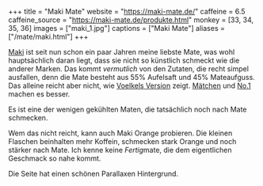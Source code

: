 +++
title = "Maki Mate"
website = "https://maki-mate.de/"
caffeine = 6.5
caffeine_source = "https://maki-mate.de/produkte.html"
monkey = [33, 34, 35, 36]
images = ["maki_1.jpg"]
captions = ["Maki Mate"]
aliases = ["/mate/maki.html"]
+++

[Maki](https://maki-mate.de/) ist seit nun schon ein paar Jahren meine liebste
Mate, was wohl hauptsächlich daran liegt, dass sie nicht so künstlich schmeckt
wie die anderer Marken. Das kommt _vermutlich_ von den Zutaten, die recht simpel
ausfallen, denn die Mate besteht aus 55% Aufelsaft und 45% Mateaufguss. Das
alleine reicht aber nicht, wie [Voelkels Version](/mate/voelkel.html) zeigt.
[Mätchen](/mate/maetchen.html) und [No.1](/mate/no1.html) machen es besser.</a>

Es ist eine der wenigen gekühlten Maten, die tatsächlich noch nach Mate
schmecken.

Wem das nicht reicht, kann auch Maki Orange probieren. Die kleinen Flaschen
beinhalten mehr Koffein, schmecken stark Orange und noch stärker nach Mate. Ich
kenne keine *Fertig*mate, die dem eigentlichen Geschmack so nahe kommt.

Die Seite hat einen schönen Parallaxen Hintergrund.
